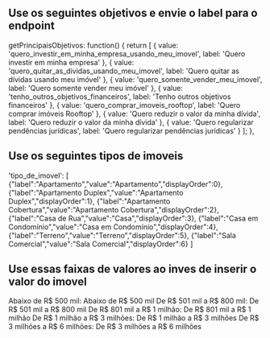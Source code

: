 

## Use os seguintes objetivos e envie o label para o endpoint
 getPrincipaisObjetivos: function() {
      return [
          { value: 'quero_investir_em_minha_empresa_usando_meu_imovel', label: 'Quero investir em minha empresa' },
          { value: 'quero_quitar_as_dividas_usando_meu_imovel', label: 'Quero quitar as dívidas usando meu imóvel' },
          { value: 'quero_somente_vender_meu_imovel', label: 'Quero somente vender meu imóvel' },
          { value: 'tenho_outros_objetivos_financeiros', label: 'Tenho outros objetivos financeiros' },
          { value: 'quero_comprar_imoveis_rooftop', label: 'Quero comprar imóveis Rooftop' },
          { value: 'Quero reduzir o valor da minha dívida', label: 'Quero reduzir o valor da minha dívida' },
          { value: 'Quero regularizar pendências jurídicas', label: 'Quero regularizar pendências jurídicas' }
      ];
    },

## Use os seguintes tipos de imoveis
'tipo_de_imovel': [
    {"label":"Apartamento","value":"Apartamento","displayOrder":0},
    {"label":"Apartamento Duplex","value":"Apartamento Duplex","displayOrder":1},
    {"label":"Apartamento Cobertura","value":"Apartamento Cobertura","displayOrder":2},
    {"label":"Casa de Rua","value":"Casa","displayOrder":3},
    {"label":"Casa em Condomínio","value":"Casa em Condomínio","displayOrder":4},
    {"label":"Terreno","value":"Terreno","displayOrder":5},
    {"label":"Sala Comercial","value":"Sala Comercial","displayOrder":6}
]

## Use essas faixas de valores ao inves de inserir o valor do imovel
Abaixo de R$ 500 mil: Abaixo de R$ 500 mil
De R$ 501 mil a R$ 800 mil: De R$ 501 mil a R$ 800 mil
De R$ 801 mil a R$ 1 milhão: De R$ 801 mil a R$ 1 milhão
De R$ 1 milhão a R$ 3 milhões: De R$ 1 milhão a R$ 3 milhões
De R$ 3 milhões a R$ 6 milhões: De R$ 3 milhões a R$ 6 milhões